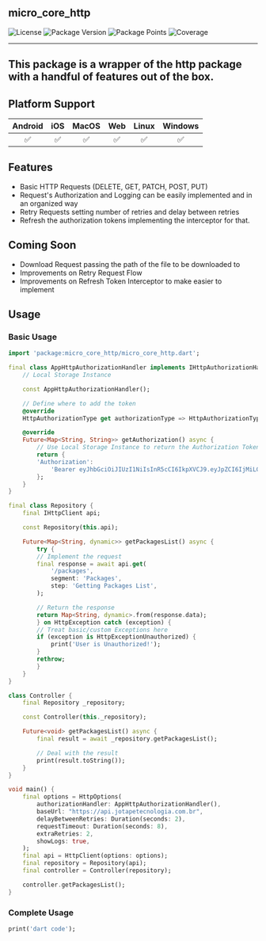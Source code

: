 ## micro_core_http

![License](https://img.shields.io/github/license/JotaPe-Tecnologia/micro-core-http?logo=apache&logoColor=%23D22128&label=License&labelColor=%23FFFFFF&color=%23D22128)
![Package Version](https://img.shields.io/pub/v/micro_core_http?logo=dart&logoColor=%230175C2&label=Version&labelColor=%23FFFFFF&color=%230175C2)
![Package Points](https://img.shields.io/pub/points/micro_core_http?logo=dart&logoColor=%230175C2&label=Points&labelColor=%23FFFFFF&color=%230175C2)
![Coverage](https://img.shields.io/codecov/c/github/JotaPe-Tecnologia/micro-core-http?logo=codecov&logoColor=%23F01F7A&label=Coverage&labelColor=%23FFFFFF&color=%23F01F7A)

---

## This package is a wrapper of the http package with a handful of features out of the box.

## Platform Support

| Android | iOS | MacOS | Web | Linux | Windows |
| :-----: | :-: | :---: | :-: | :---: | :-----: |
|   ✅    | ✅  |  ✅   | ✅  |  ✅   |   ✅    |

## Features

-   Basic HTTP Requests (DELETE, GET, PATCH, POST, PUT)
-   Request's Authorization and Logging can be easily implemented and in an organized way
-   Retry Requests setting number of retries and delay between retries
-   Refresh the authorization tokens implementing the interceptor for that.

## Coming Soon

-   Download Request passing the path of the file to be downloaded to
-   Improvements on Retry Request Flow
-   Improvements on Refresh Token Interceptor to make easier to implement

## Usage

### Basic Usage

```dart
import 'package:micro_core_http/micro_core_http.dart';

final class AppHttpAuthorizationHandler implements IHttpAuthorizationHandler {
    // Local Storage Instance

    const AppHttpAuthorizationHandler();

    // Define where to add the token
    @override
    HttpAuthorizationType get authorizationType => HttpAuthorizationType.headers;

    @override
    Future<Map<String, String>> getAuthorization() async {
        // Use Local Storage Instance to return the Authorization Token
        return {
        'Authorization':
            'Bearer eyJhbGciOiJIUzI1NiIsInR5cCI6IkpXVCJ9.eyJpZCI6IjMiLCJ1c2VybmFtZSI6IjE1NDk0NDkzNzA5IiwiZW1haWwiOiJqcDk4c21hcnRpbnNAZ21haWwuY29tIiwiaXAiOjAsImxvZ2luX3Rva2VuIjoib2trbGFlb2lxamg0N3p4bDU2bG8yIiwidHlwZSI6IkFQUCIsImlhdCI6MTcwMjk4OTIyMywiZXhwIjoxNzAyOTkyODIzfQ.pNqx0JTt9FC7xkGMHgcLZE1Ln71nTnhC-qpOXlYPfGM',
        };
    }
}

final class Repository {
    final IHttpClient api;

    const Repository(this.api);

    Future<Map<String, dynamic>> getPackagesList() async {
        try {
        // Implement the request
        final response = await api.get(
            '/packages',
            segment: 'Packages',
            step: 'Getting Packages List',
        );

        // Return the response
        return Map<String, dynamic>.from(response.data);
        } on HttpException catch (exception) {
        // Treat basic/custom Exceptions here
        if (exception is HttpExceptionUnauthorized) {
            print('User is Unauthorized!');
        }
        rethrow;
        }
    }
}

class Controller {
    final Repository _repository;

    const Controller(this._repository);

    Future<void> getPackagesList() async {
        final result = await _repository.getPackagesList();

        // Deal with the result
        print(result.toString());
    }
}

void main() {
    final options = HttpOptions(
        authorizationHandler: AppHttpAuthorizationHandler(),
        baseUrl: "https://api.jotapetecnologia.com.br",
        delayBetweenRetries: Duration(seconds: 2),
        requestTimeout: Duration(seconds: 8),
        extraRetries: 2,
        showLogs: true,
    );
    final api = HttpClient(options: options);
    final repository = Repository(api);
    final controller = Controller(repository);

    controller.getPackagesList();
}
```

### Complete Usage

```dart
print('dart code');
```
